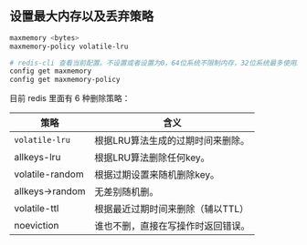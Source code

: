 ## 设置最大内存以及丢弃策略

```sh
maxmemory <bytes>
maxmemory-policy volatile-lru

# redis-cli 查看当前配置。不设置或者设置为0，64位系统不限制内存，32位系统最多使用3GB内存。
config get maxmemory
config get maxmemory-policy
```

目前 redis 里面有 6 种删除策略：

| 策略 | 含义 |
| --- | --- |
| `volatile-lru` | 根据LRU算法生成的过期时间来删除。|
| allkeys-lru | 根据LRU算法删除任何key。|
| volatile-random | 根据过期设置来随机删除key。|
| allkeys->random | 无差别随机删。|
| volatile-ttl | 根据最近过期时间来删除（辅以TTL）|
| noeviction | 谁也不删，直接在写操作时返回错误。|

